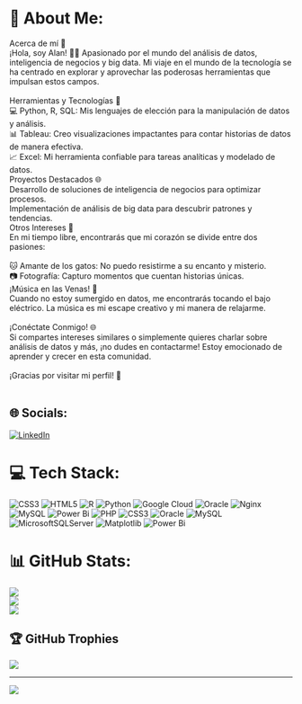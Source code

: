 
# 💫 About Me:
Acerca de mí 👋<br>¡Hola, soy Alan! 👨‍💻 Apasionado por el mundo del análisis de datos, inteligencia de negocios y big data. Mi viaje en el mundo de la tecnología se ha centrado en explorar y aprovechar las poderosas herramientas que impulsan estos campos.<br><br>Herramientas y Tecnologías 🚀<br>💻 Python, R, SQL: Mis lenguajes de elección para la manipulación de datos y análisis.<br>📊 Tableau: Creo visualizaciones impactantes para contar historias de datos de manera efectiva.<br>📈 Excel: Mi herramienta confiable para tareas analíticas y modelado de datos.<br>Proyectos Destacados 🌐<br>Desarrollo de soluciones de inteligencia de negocios para optimizar procesos.<br>Implementación de análisis de big data para descubrir patrones y tendencias.<br>Otros Intereses 🌈<br>En mi tiempo libre, encontrarás que mi corazón se divide entre dos pasiones:<br><br>🐱 Amante de los gatos: No puedo resistirme a su encanto y misterio.<br>📷 Fotografía: Capturo momentos que cuentan historias únicas.<br>¡Música en las Venas! 🎸<br>Cuando no estoy sumergido en datos, me encontrarás tocando el bajo eléctrico. La música es mi escape creativo y mi manera de relajarme.<br><br>¡Conéctate Conmigo! 🌐<br>Si compartes intereses similares o simplemente quieres charlar sobre análisis de datos y más, ¡no dudes en contactarme! Estoy emocionado de aprender y crecer en esta comunidad.<br><br>¡Gracias por visitar mi perfil! 🚀<br><br>


## 🌐 Socials:
[![LinkedIn](https://img.shields.io/badge/LinkedIn-%230077B5.svg?logo=linkedin&logoColor=white)](https://linkedin.com/in/alan-vargas-ramirez-21187a279) 

# 💻 Tech Stack:
![CSS3](https://img.shields.io/badge/css3-%231572B6.svg?style=for-the-badge&logo=css3&logoColor=white) ![HTML5](https://img.shields.io/badge/html5-%23E34F26.svg?style=for-the-badge&logo=html5&logoColor=white) ![R](https://img.shields.io/badge/r-%23276DC3.svg?style=for-the-badge&logo=r&logoColor=white) ![Python](https://img.shields.io/badge/python-3670A0?style=for-the-badge&logo=python&logoColor=ffdd54) ![Google Cloud](https://img.shields.io/badge/GoogleCloud-%234285F4.svg?style=for-the-badge&logo=google-cloud&logoColor=white) ![Oracle](https://img.shields.io/badge/Oracle-F80000?style=for-the-badge&logo=oracle&logoColor=white) ![Nginx](https://img.shields.io/badge/nginx-%23009639.svg?style=for-the-badge&logo=nginx&logoColor=white) ![MySQL](https://img.shields.io/badge/mysql-%2300000f.svg?style=for-the-badge&logo=mysql&logoColor=white) ![Power Bi](https://img.shields.io/badge/power_bi-F2C811?style=for-the-badge&logo=powerbi&logoColor=black) ![PHP](https://img.shields.io/badge/php-%23777BB4.svg?style=for-the-badge&logo=php&logoColor=white) ![CSS3](https://img.shields.io/badge/css3-%231572B6.svg?style=for-the-badge&logo=css3&logoColor=white) ![Oracle](https://img.shields.io/badge/Oracle-F80000?style=for-the-badge&logo=oracle&logoColor=white) ![MySQL](https://img.shields.io/badge/mysql-%2300000f.svg?style=for-the-badge&logo=mysql&logoColor=white) ![MicrosoftSQLServer](https://img.shields.io/badge/Microsoft%20SQL%20Server-CC2927?style=for-the-badge&logo=microsoft%20sql%20server&logoColor=white) ![Matplotlib](https://img.shields.io/badge/Matplotlib-%23ffffff.svg?style=for-the-badge&logo=Matplotlib&logoColor=black) ![Power Bi](https://img.shields.io/badge/power_bi-F2C811?style=for-the-badge&logo=powerbi&logoColor=black)
# 📊 GitHub Stats:
![](https://github-readme-stats.vercel.app/api?username=RezgaVxR&theme=react&hide_border=false&include_all_commits=false&count_private=false)<br/>
![](https://github-readme-streak-stats.herokuapp.com/?user=RezgaVxR&theme=react&hide_border=false)<br/>
![](https://github-readme-stats.vercel.app/api/top-langs/?username=RezgaVxR&theme=react&hide_border=false&include_all_commits=false&count_private=false&layout=compact)

## 🏆 GitHub Trophies
![](https://github-profile-trophy.vercel.app/?username=RezgaVxR&theme=discord&no-frame=false&no-bg=true&margin-w=4)

---
[![](https://visitcount.itsvg.in/api?id=RezgaVxR&icon=2&color=3)](https://visitcount.itsvg.in)

<!-- Proudly created with GPRM ( https://gprm.itsvg.in ) -->
<!---
RezgaVxR/RezgaVxR is a ✨ special ✨ repository because its `README.md` (this file) appears on your GitHub profile.
You can click the Preview link to take a look at your changes.
--->
